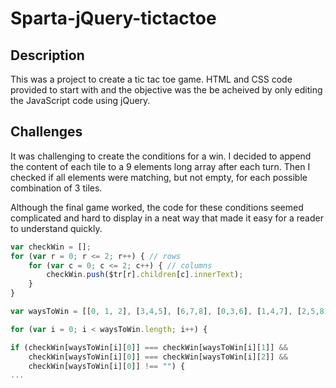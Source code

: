 # Sparta-jQuery-tictactoe

## Description
This was a project to create a tic tac toe game. HTML and CSS code provided to start with and the objective was the be acheived by only editing the JavaScript code using jQuery.

## Challenges
It was challenging to create the conditions for a win. I decided to append the content of each tile to a 9 elements long array after each turn. Then I checked if all elements were matching, but not empty, for each possible combination of 3 tiles.

Although the final game worked, the code for these conditions seemed complicated and hard to display in a neat way that made it easy for a reader to understand quickly.

```js
var checkWin = [];
for (var r = 0; r <= 2; r++) { // rows
	for (var c = 0; c <= 2; c++) { // columns
 		checkWin.push($tr[r].children[c].innerText);
    }
}
```
```js
var waysToWin = [[0, 1, 2], [3,4,5], [6,7,8], [0,3,6], [1,4,7], [2,5,8], [0,4,8], [2,4,6]];

for (var i = 0; i < waysToWin.length; i++) {

if (checkWin[waysToWin[i][0]] === checkWin[waysToWin[i][1]] &&
    checkWin[waysToWin[i][0]] === checkWin[waysToWin[i][2]] &&
    checkWin[waysToWin[i][0]] !== "") {
...
```